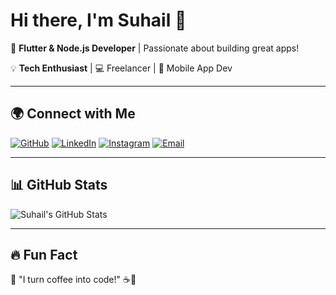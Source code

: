 # Hi there, I'm Suhail 👋  

🚀 **Flutter & Node.js Developer** | Passionate about building great apps!  

💡 **Tech Enthusiast** | 💻 Freelancer | 📱 Mobile App Dev 

---

## 🌍 Connect with Me
[![GitHub](https://img.shields.io/badge/GitHub-000?logo=github&logoColor=white)](https://github.com/letssuhail)
[![LinkedIn](https://img.shields.io/badge/LinkedIn-blue?logo=linkedin&logoColor=white)](https://www.linkedin.com/in/mohammad-suhail-)
[![Instagram](https://img.shields.io/badge/Instagram-E4405F?logo=instagram&logoColor=white)](https://www.instagram.com/letssuhail)
[![Email](https://img.shields.io/badge/Email-D14836?logo=gmail&logoColor=white)](mailto:letssuhail@email.com)

---

## 📊 GitHub Stats  
![Suhail's GitHub Stats](https://github-readme-stats.vercel.app/api?username=letssuhail&show_icons=true&theme=dark)

---

## 🔥 Fun Fact  
🎯 "I turn coffee into code!" ☕🚀  
